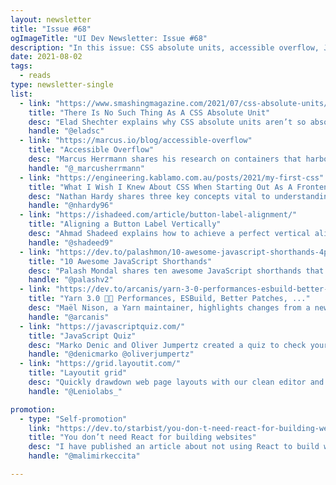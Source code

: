 ```yaml
---
layout: newsletter
title: "Issue #68"
ogImageTitle: "UI Dev Newsletter: Issue #68"
description: "In this issue: CSS absolute units, accessible overflow, JavaScript quiz, and more."
date: 2021-08-02
tags:
  - reads
type: newsletter-single
list:
  - link: "https://www.smashingmagazine.com/2021/07/css-absolute-units/"
    title: "There Is No Such Thing As A CSS Absolute Unit"
    desc: "Elad Shechter explains why CSS absolute units aren’t so absolute."
    handle: "@eladsc"
  - link: "https://marcus.io/blog/accessible-overflow"
    title: "Accessible Overflow"
    desc: "Marcus Herrmann shares his research on containers that harbor content that is either horizontally or vertically too large for its parent and the current state of overflow scrolling affairs."
    handle: "@_marcusherrmann"
  - link: "https://engineering.kablamo.com.au/posts/2021/my-first-css"
    title: "What I Wish I Knew About CSS When Starting Out As A Frontender"
    desc: "Nathan Hardy shares three key concepts vital to understanding CSS, especially if you are a beginner."
    handle: "@nhardy96"
  - link: "https://ishadeed.com/article/button-label-alignment/"
    title: "Aligning a Button Label Vertically"
    desc: "Ahmad Shadeed explains how to achieve a perfect vertical alignment for buttons by adding a pseudo-element with zero width and a fixed height."
    handle: "@shadeed9"
  - link: "https://dev.to/palashmon/10-awesome-javascript-shorthands-4pek"
    title: "10 Awesome JavaScript Shorthands"
    desc: "Palash Mondal shares ten awesome JavaScript shorthands that will increase your speed by helping you to write less code and do more."
    handle: "@palashv2"
  - link: "https://dev.to/arcanis/yarn-3-0-performances-esbuild-better-patches-e07"
    title: "Yarn 3.0 🚀🤖 Performances, ESBuild, Better Patches, ..."
    desc: "Maël Nison, a Yarn maintainer, highlights changes from a new major version of Yarn."
    handle: "@arcanis"
  - link: "https://javascriptquiz.com/"
    title: "JavaScript Quiz"
    desc: "Marko Denic and Oliver Jumpertz created a quiz to check your JavaScript knowledge by having fun."
    handle: "@denicmarko @oliverjumpertz"
  - link: "https://grid.layoutit.com/"
    title: "Layoutit grid"
    desc: "Quickly drawdown web page layouts with our clean editor and get HTML and CSS code to start your next project quickly."
    handle: "@Leniolabs_"

promotion:
  - type: "Self-promotion"
    link: "https://dev.to/starbist/you-don-t-need-react-for-building-websites-455f"
    title: "You don’t need React for building websites"
    desc: "I have published an article about not using React to build websites, which triggered an interesting discussion last week."
    handle: "@malimirkeccita"

---
```

